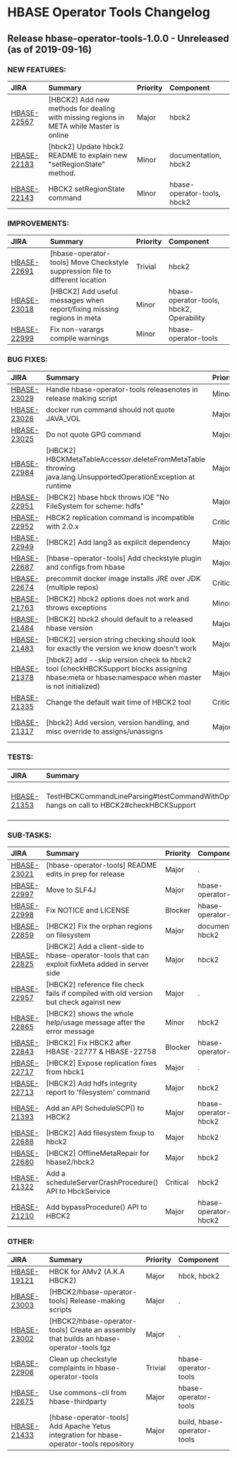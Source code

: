 # HBASE Operator Tools Changelog

<!---
# Licensed to the Apache Software Foundation (ASF) under one
# or more contributor license agreements.  See the NOTICE file
# distributed with this work for additional information
# regarding copyright ownership.  The ASF licenses this file
# to you under the Apache License, Version 2.0 (the
# "License"); you may not use this file except in compliance
# with the License.  You may obtain a copy of the License at
#
#     http://www.apache.org/licenses/LICENSE-2.0
#
# Unless required by applicable law or agreed to in writing, software
# distributed under the License is distributed on an "AS IS" BASIS,
# WITHOUT WARRANTIES OR CONDITIONS OF ANY KIND, either express or implied.
# See the License for the specific language governing permissions and
# limitations under the License.

# Be careful doing manual edits in this file. Do not change format
# of release header or remove the below marker. This file is generated.
# DO NOT REMOVE THIS MARKER; FOR INTERPOLATING CHANGES!-->
## Release hbase-operator-tools-1.0.0 - Unreleased (as of 2019-09-16)



### NEW FEATURES:

| JIRA | Summary | Priority | Component |
|:---- |:---- | :--- |:---- |
| [HBASE-22567](https://issues.apache.org/jira/browse/HBASE-22567) | [HBCK2] Add new methods for dealing with missing regions in META while Master is online |  Major | hbck2 |
| [HBASE-22183](https://issues.apache.org/jira/browse/HBASE-22183) | [hbck2] Update hbck2 README to explain new "setRegionState" method. |  Minor | documentation, hbck2 |
| [HBASE-22143](https://issues.apache.org/jira/browse/HBASE-22143) | HBCK2 setRegionState command |  Minor | hbase-operator-tools, hbck2 |


### IMPROVEMENTS:

| JIRA | Summary | Priority | Component |
|:---- |:---- | :--- |:---- |
| [HBASE-22691](https://issues.apache.org/jira/browse/HBASE-22691) | [hbase-operator-tools] Move Checkstyle suppression file to different location |  Trivial | hbck2 |
| [HBASE-23018](https://issues.apache.org/jira/browse/HBASE-23018) | [HBCK2] Add useful messages when report/fixing missing regions in meta |  Minor | hbase-operator-tools, hbck2, Operability |
| [HBASE-22999](https://issues.apache.org/jira/browse/HBASE-22999) | Fix non-varargs compile warnings |  Minor | hbase-operator-tools |


### BUG FIXES:

| JIRA | Summary | Priority | Component |
|:---- |:---- | :--- |:---- |
| [HBASE-23029](https://issues.apache.org/jira/browse/HBASE-23029) | Handle hbase-operator-tools releasenotes in release making script |  Minor | hbase-operator-tools |
| [HBASE-23026](https://issues.apache.org/jira/browse/HBASE-23026) | docker run command should not quote JAVA\_VOL |  Major | hbase-operator-tools |
| [HBASE-23025](https://issues.apache.org/jira/browse/HBASE-23025) | Do not quote GPG command |  Major | hbase-operator-tools |
| [HBASE-22984](https://issues.apache.org/jira/browse/HBASE-22984) | [HBCK2] HBCKMetaTableAccessor.deleteFromMetaTable throwing java.lang.UnsupportedOperationException at runtime |  Major | hbck2 |
| [HBASE-22951](https://issues.apache.org/jira/browse/HBASE-22951) | [HBCK2] hbase hbck throws IOE "No FileSystem for scheme: hdfs" |  Major | documentation, hbck2 |
| [HBASE-22952](https://issues.apache.org/jira/browse/HBASE-22952) | HBCK2 replication command is incompatible with 2.0.x |  Critical | hbase-operator-tools |
| [HBASE-22949](https://issues.apache.org/jira/browse/HBASE-22949) | [HBCK2] Add lang3 as explicit dependency |  Major | . |
| [HBASE-22687](https://issues.apache.org/jira/browse/HBASE-22687) | [hbase-operator-tools] Add checkstyle plugin and configs from hbase |  Major | . |
| [HBASE-22674](https://issues.apache.org/jira/browse/HBASE-22674) | precommit docker image installs JRE over JDK (multiple repos) |  Critical | build, hbase-connectors |
| [HBASE-21763](https://issues.apache.org/jira/browse/HBASE-21763) | [HBCK2] hbck2 options does not work and throws exceptions |  Minor | hbck2 |
| [HBASE-21484](https://issues.apache.org/jira/browse/HBASE-21484) | [HBCK2] hbck2 should default to a released hbase version |  Major | hbck2 |
| [HBASE-21483](https://issues.apache.org/jira/browse/HBASE-21483) | [HBCK2] version string checking should look for exactly the version we know doesn't work |  Major | hbck2 |
| [HBASE-21378](https://issues.apache.org/jira/browse/HBASE-21378) | [hbck2] add --skip version check to hbck2 tool (checkHBCKSupport blocks assigning hbase:meta or hbase:namespace when master is not initialized) |  Major | hbase-operator-tools, hbck2 |
| [HBASE-21335](https://issues.apache.org/jira/browse/HBASE-21335) | Change the default wait time of HBCK2 tool |  Critical | . |
| [HBASE-21317](https://issues.apache.org/jira/browse/HBASE-21317) | [hbck2] Add version, version handling, and misc override to assigns/unassigns |  Major | hbase-operator-tools, hbck2 |


### TESTS:

| JIRA | Summary | Priority | Component |
|:---- |:---- | :--- |:---- |
| [HBASE-21353](https://issues.apache.org/jira/browse/HBASE-21353) | TestHBCKCommandLineParsing#testCommandWithOptions hangs on call to HBCK2#checkHBCKSupport |  Major | hbase-operator-tools, hbck2 |


### SUB-TASKS:

| JIRA | Summary | Priority | Component |
|:---- |:---- | :--- |:---- |
| [HBASE-23021](https://issues.apache.org/jira/browse/HBASE-23021) | [hbase-operator-tools] README edits in prep for release |  Major | . |
| [HBASE-22997](https://issues.apache.org/jira/browse/HBASE-22997) | Move to SLF4J |  Major | hbase-operator-tools |
| [HBASE-22998](https://issues.apache.org/jira/browse/HBASE-22998) | Fix NOTICE and LICENSE |  Blocker | hbase-operator-tools |
| [HBASE-22859](https://issues.apache.org/jira/browse/HBASE-22859) | [HBCK2] Fix the orphan regions on filesystem |  Major | documentation, hbck2 |
| [HBASE-22825](https://issues.apache.org/jira/browse/HBASE-22825) | [HBCK2] Add a client-side to hbase-operator-tools that can exploit fixMeta added in server side |  Major | hbck2 |
| [HBASE-22957](https://issues.apache.org/jira/browse/HBASE-22957) | [HBCK2] reference file check fails if compiled with old version but check against new |  Major | . |
| [HBASE-22865](https://issues.apache.org/jira/browse/HBASE-22865) | [HBCK2] shows the whole help/usage message after the error message |  Minor | hbck2 |
| [HBASE-22843](https://issues.apache.org/jira/browse/HBASE-22843) | [HBCK2] Fix HBCK2 after HBASE-22777 & HBASE-22758 |  Blocker | hbase-operator-tools |
| [HBASE-22717](https://issues.apache.org/jira/browse/HBASE-22717) | [HBCK2] Expose replication fixes from hbck1 |  Major | . |
| [HBASE-22713](https://issues.apache.org/jira/browse/HBASE-22713) | [HBCK2] Add hdfs integrity report to 'filesystem' command |  Major | hbck2 |
| [HBASE-21393](https://issues.apache.org/jira/browse/HBASE-21393) | Add an API  ScheduleSCP() to HBCK2 |  Major | hbase-operator-tools, hbck2 |
| [HBASE-22688](https://issues.apache.org/jira/browse/HBASE-22688) | [HBCK2] Add filesystem fixup to hbck2 |  Major | hbck2 |
| [HBASE-22680](https://issues.apache.org/jira/browse/HBASE-22680) | [HBCK2] OfflineMetaRepair for hbase2/hbck2 |  Major | hbck2 |
| [HBASE-21322](https://issues.apache.org/jira/browse/HBASE-21322) | Add a scheduleServerCrashProcedure() API to HbckService |  Critical | hbck2 |
| [HBASE-21210](https://issues.apache.org/jira/browse/HBASE-21210) | Add bypassProcedure() API to HBCK2 |  Major | hbase-operator-tools, hbck2 |


### OTHER:

| JIRA | Summary | Priority | Component |
|:---- |:---- | :--- |:---- |
| [HBASE-19121](https://issues.apache.org/jira/browse/HBASE-19121) | HBCK for AMv2 (A.K.A HBCK2) |  Major | hbck, hbck2 |
| [HBASE-23003](https://issues.apache.org/jira/browse/HBASE-23003) | [HBCK2/hbase-operator-tools] Release-making scripts |  Major | . |
| [HBASE-23002](https://issues.apache.org/jira/browse/HBASE-23002) | [HBCK2/hbase-operator-tools] Create an assembly that builds an hbase-operator-tools tgz |  Major | . |
| [HBASE-22906](https://issues.apache.org/jira/browse/HBASE-22906) | Clean up checkstyle complaints in hbase-operator-tools |  Trivial | hbase-operator-tools |
| [HBASE-22675](https://issues.apache.org/jira/browse/HBASE-22675) | Use commons-cli from hbase-thirdparty |  Major | hbase-operator-tools |
| [HBASE-21433](https://issues.apache.org/jira/browse/HBASE-21433) | [hbase-operator-tools] Add Apache Yetus integration for hbase-operator-tools repository |  Major | build, hbase-operator-tools |


